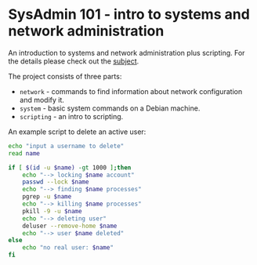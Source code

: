 # SysAdmin 101 - intro to systems and network administration

An introduction to systems and network administration plus scripting. For the details please check out the [subject](https://github.com/sharvas/init/raw/master/init.en.pdf).

The project consists of three parts:
* `network` - commands to find information about network configuration and modify it.
* `system` - basic system commands on a Debian machine.
* `scripting` - an intro to scripting.

An example script to delete an active user:
```bash
echo "input a username to delete"
read name

if [ $(id -u $name) -gt 1000 ];then
	echo "--> locking $name account"
	passwd --lock $name
	echo "--> finding $name processes"
	pgrep -u $name
	echo "--> killing $name processes"
	pkill -9 -u $name
	echo "--> deleting user"
	deluser --remove-home $name
	echo "--> user $name deleted"
else
	echo "no real user: $name"
fi
```
